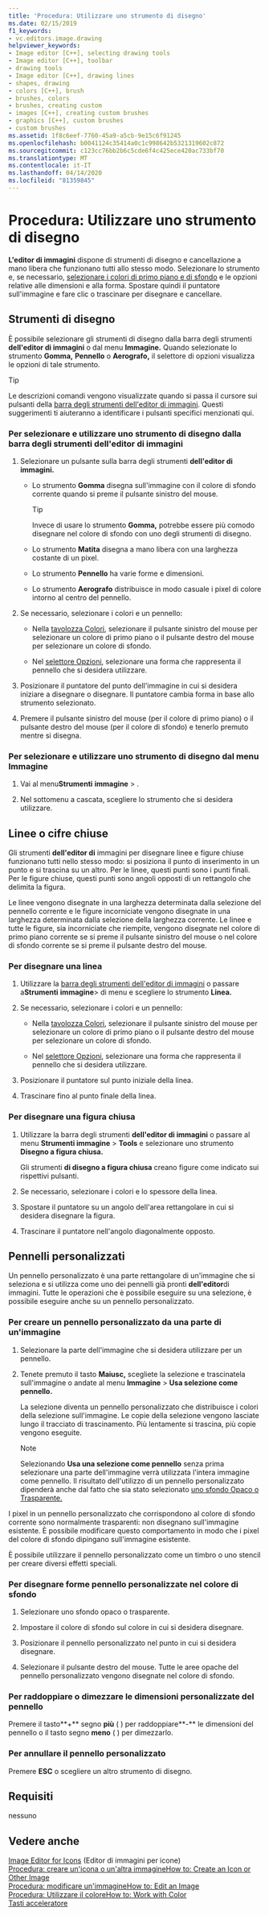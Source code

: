 ```yaml
---
title: 'Procedura: Utilizzare uno strumento di disegno'
ms.date: 02/15/2019
f1_keywords:
- vc.editors.image.drawing
helpviewer_keywords:
- Image editor [C++], selecting drawing tools
- Image editor [C++], toolbar
- drawing tools
- Image editor [C++], drawing lines
- shapes, drawing
- colors [C++], brush
- brushes, colors
- brushes, creating custom
- images [C++], creating custom brushes
- graphics [C++], custom brushes
- custom brushes
ms.assetid: 1f8c6eef-7760-45a9-a5cb-9e15c6f91245
ms.openlocfilehash: b0041124c35414a0c1c998642b5321319602c872
ms.sourcegitcommit: c123cc76bb2b6c5cde6f4c425ece420ac733bf70
ms.translationtype: MT
ms.contentlocale: it-IT
ms.lasthandoff: 04/14/2020
ms.locfileid: "81359845"
---
```

# <a name="how-to-use-a-drawing-tool"></a>Procedura: Utilizzare uno strumento di disegno

**L'editor di immagini** dispone di strumenti di disegno e cancellazione a mano libera che funzionano tutti allo stesso modo. Selezionare lo strumento e, se necessario, [selezionare i colori di primo piano e di sfondo](../windows/selecting-foreground-or-background-colors-image-editor-for-icons.md) e le opzioni relative alle dimensioni e alla forma. Spostare quindi il puntatore sull'immagine e fare clic o trascinare per disegnare e cancellare.

## <a name="drawing-tools"></a>Strumenti di disegno

È possibile selezionare gli strumenti di disegno dalla barra degli strumenti **dell'editor di immagini** o dal menu **Immagine.** Quando selezionate lo strumento **Gomma,** **Pennello** o **Aerografo,** il selettore di opzioni visualizza le opzioni di tale strumento.

> [!TIP]
> Le descrizioni comandi vengono visualizzate quando si passa il cursore sui pulsanti della [barra degli strumenti dell'editor di immagini](../windows/toolbar-image-editor-for-icons.md). Questi suggerimenti ti aiuteranno a identificare i pulsanti specifici menzionati qui.

### <a name="to-select-and-use-a-drawing-tool-from-the-image-editor-toolbar"></a>Per selezionare e utilizzare uno strumento di disegno dalla barra degli strumenti dell'editor di immagini

1. Selezionare un pulsante sulla barra degli strumenti **dell'editor di immagini.**

   - Lo strumento **Gomma** disegna sull'immagine con il colore di sfondo corrente quando si preme il pulsante sinistro del mouse.

      > [!TIP]
      > Invece di usare lo strumento **Gomma,** potrebbe essere più comodo disegnare nel colore di sfondo con uno degli strumenti di disegno.

   - Lo strumento **Matita** disegna a mano libera con una larghezza costante di un pixel.

   - Lo strumento **Pennello** ha varie forme e dimensioni.

   - Lo strumento **Aerografo** distribuisce in modo casuale i pixel di colore intorno al centro del pennello.

1. Se necessario, selezionare i colori e un pennello:

   - Nella [tavolozza Colori](../windows/colors-window-image-editor-for-icons.md), selezionare il pulsante sinistro del mouse per selezionare un colore di primo piano o il pulsante destro del mouse per selezionare un colore di sfondo.

   - Nel [selettore Opzioni](../windows/toolbar-image-editor-for-icons.md), selezionare una forma che rappresenta il pennello che si desidera utilizzare.

1. Posizionare il puntatore del punto dell'immagine in cui si desidera iniziare a disegnare o disegnare. Il puntatore cambia forma in base allo strumento selezionato.

1. Premere il pulsante sinistro del mouse (per il colore di primo piano) o il pulsante destro del mouse (per il colore di sfondo) e tenerlo premuto mentre si disegna.

### <a name="to-select-and-use-a-drawing-tool-from-the-image-menu"></a>Per selezionare e utilizzare uno strumento di disegno dal menu Immagine

1. Vai al menu**Strumenti** **immagine** > .

1. Nel sottomenu a cascata, scegliere lo strumento che si desidera utilizzare.

## <a name="lines-or-closed-figures"></a>Linee o cifre chiuse

Gli strumenti **dell'editor di** immagini per disegnare linee e figure chiuse funzionano tutti nello stesso modo: si posiziona il punto di inserimento in un punto e si trascina su un altro. Per le linee, questi punti sono i punti finali. Per le figure chiuse, questi punti sono angoli opposti di un rettangolo che delimita la figura.

Le linee vengono disegnate in una larghezza determinata dalla selezione del pennello corrente e le figure incorniciate vengono disegnate in una larghezza determinata dalla selezione della larghezza corrente. Le linee e tutte le figure, sia incorniciate che riempite, vengono disegnate nel colore di primo piano corrente se si preme il pulsante sinistro del mouse o nel colore di sfondo corrente se si preme il pulsante destro del mouse.

### <a name="to-draw-a-line"></a>Per disegnare una linea

1. Utilizzare la [barra degli strumenti dell'editor di immagini](../windows/toolbar-image-editor-for-icons.md) o passare a**Strumenti** **immagine**> di menu e scegliere lo strumento **Linea.**

1. Se necessario, selezionare i colori e un pennello:

   - Nella [tavolozza Colori](../windows/colors-window-image-editor-for-icons.md), selezionare il pulsante sinistro del mouse per selezionare un colore di primo piano o il pulsante destro del mouse per selezionare un colore di sfondo.

   - Nel [selettore Opzioni](../windows/toolbar-image-editor-for-icons.md), selezionare una forma che rappresenta il pennello che si desidera utilizzare.

1. Posizionare il puntatore sul punto iniziale della linea.

1. Trascinare fino al punto finale della linea.

### <a name="to-draw-a-closed-figure"></a>Per disegnare una figura chiusa

1. Utilizzare la barra degli strumenti **dell'editor di immagini** o passare al menu **Strumenti immagine** > **Tools** e selezionare uno strumento **Disegno a figura chiusa.**

   Gli strumenti **di disegno a figura chiusa** creano figure come indicato sui rispettivi pulsanti.

1. Se necessario, selezionare i colori e lo spessore della linea.

1. Spostare il puntatore su un angolo dell'area rettangolare in cui si desidera disegnare la figura.

1. Trascinare il puntatore nell'angolo diagonalmente opposto.

## <a name="custom-brushes"></a>Pennelli personalizzati

Un pennello personalizzato è una parte rettangolare di un'immagine che si seleziona e si utilizza come uno dei pennelli già pronti **dell'editor**di immagini. Tutte le operazioni che è possibile eseguire su una selezione, è possibile eseguire anche su un pennello personalizzato.

### <a name="to-create-a-custom-brush-from-a-portion-of-an-image"></a>Per creare un pennello personalizzato da una parte di un'immagine

1. Selezionare la parte dell'immagine che si desidera utilizzare per un pennello.

1. Tenete premuto il tasto **Maiusc,** scegliete la selezione e trascinatela sull'immagine o andate al menu **Immagine** > **Usa selezione come pennello.**

   La selezione diventa un pennello personalizzato che distribuisce i colori della selezione sull'immagine. Le copie della selezione vengono lasciate lungo il tracciato di trascinamento. Più lentamente si trascina, più copie vengono eseguite.

   > [!NOTE]
   > Selezionando **Usa una selezione come pennello** senza prima selezionare una parte dell'immagine verrà utilizzata l'intera immagine come pennello. Il risultato dell'utilizzo di un pennello personalizzato dipenderà anche dal fatto che sia stato selezionato [uno sfondo Opaco o Trasparente.](../windows/choosing-a-transparent-or-opaque-background-image-editor-for-icons.md)

I pixel in un pennello personalizzato che corrispondono al colore di sfondo corrente sono normalmente trasparenti: non disegnano sull'immagine esistente. È possibile modificare questo comportamento in modo che i pixel del colore di sfondo dipingano sull'immagine esistente.

È possibile utilizzare il pennello personalizzato come un timbro o uno stencil per creare diversi effetti speciali.

### <a name="to-draw-custom-brush-shapes-in-the-background-color"></a>Per disegnare forme pennello personalizzate nel colore di sfondo

1. Selezionare uno sfondo opaco o trasparente.

1. Impostare il colore di sfondo sul colore in cui si desidera disegnare.

1. Posizionare il pennello personalizzato nel punto in cui si desidera disegnare.

1. Selezionare il pulsante destro del mouse. Tutte le aree opache del pennello personalizzato vengono disegnate nel colore di sfondo.

### <a name="to-double-or-halve-the-custom-brush-size"></a>Per raddoppiare o dimezzare le dimensioni personalizzate del pennello

Premere il tasto**+** segno **più** ( ) per raddoppiare**-** le dimensioni del pennello o il tasto segno **meno** ( ) per dimezzarlo.

### <a name="to-cancel-the-custom-brush"></a>Per annullare il pennello personalizzato

Premere **ESC** o scegliere un altro strumento di disegno.

## <a name="requirements"></a>Requisiti

nessuno

## <a name="see-also"></a>Vedere anche

[Image Editor for Icons](../windows/image-editor-for-icons.md) (Editor di immagini per icone)<br/>
[Procedura: creare un'icona o un'altra immagineHow to: Create an Icon or Other Image](../windows/creating-an-icon-or-other-image-image-editor-for-icons.md)<br/>
[Procedura: modificare un'immagineHow to: Edit an Image](../windows/selecting-an-area-of-an-image-image-editor-for-icons.md)<br/>
[Procedura: Utilizzare il coloreHow to: Work with Color](../windows/working-with-color-image-editor-for-icons.md)<br/>
[Tasti acceleratore](../windows/accelerator-keys-image-editor-for-icons.md)<br/>
